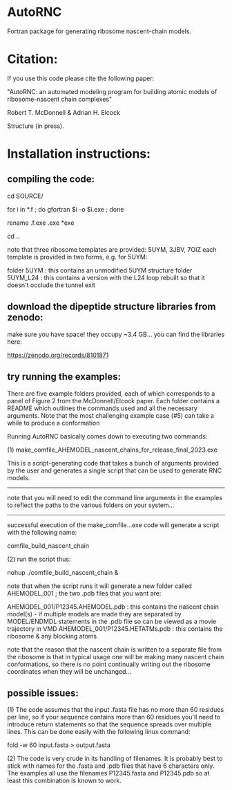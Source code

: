 # AutoRNC
Fortran package for generating ribosome nascent-chain models.

# Citation:

If you use this code please cite the following paper:

"AutoRNC: an automated modeling program for building atomic models of ribosome-nascent chain complexes"

Robert T. McDonnell & Adrian H. Elcock

Structure (in press).

# Installation instructions:

compiling the code:
-------------------

cd SOURCE/

for i in *.f ; do gfortran $i -o $i.exe ; done

rename .f.exe .exe *exe

cd ..

note that three ribosome templates are provided: 5UYM, 3JBV, 7OIZ
each template is provided in two forms, e.g. for 5UYM:

folder 5UYM     : this contains an unmodified 5UYM structure
folder 5UYM_L24 : this contains a version with the L24 loop rebuilt
                  so that it doesn't occlude the tunnel exit

download the dipeptide structure libraries from zenodo:
-------------------------------------------------------

make sure you have space! they occupy ~3.4 GB...
you can find the libraries here:

https://zenodo.org/records/8101871

try running the examples:
-------------------------

There are five example folders provided, each of which corresponds
to a panel of Figure 2 from the McDonnell/Elcock paper. Each folder
contains a README which outlines the commands used and all the
necessary arguments. Note that the most challenging example case
(#5) can take a while to produce a conformation

Running AutoRNC basically comes down to executing two commands:

(1) make_comfile_AHEMODEL_nascent_chains_for_release_final_2023.exe

This is a script-generating code that takes a bunch of arguments
provided by the user and generates a single script that can be used
to generate RNC models.

*********************************************************************
note that you will need to edit the command line arguments in the examples
to reflect the paths to the various folders on your system...
*********************************************************************

successful execution of the make_comfile...exe code will generate a
script with the following name:

comfile_build_nascent_chain

(2) run the script thus:

nohup ./comfile_build_nascent_chain &

note that when the script runs it will generate a new folder
called AHEMODEL_001 ; the two .pdb files that you want are:

AHEMODEL_001/P12345.AHEMODEL.pdb  : this contains the nascent chain model(s) - if
                                    multiple models are made they are separated by
                                    MODEL/ENDMDL statements in the .pdb file so can
                                    be viewed as a movie trajectory in VMD
AHEMODEL_001/P12345.HETATMs.pdb   : this contains the ribosome & any blocking atoms

note that the reason that the nascent chain is written to a separate file from the
ribosome is that in typical usage one will be making many nascent chain conformations,
so there is no point continually writing out the ribosome coordinates when they will
be unchanged...

possible issues:
----------------

(1) The code assumes that the input .fasta file has no more than 60 residues per line, so
if your sequence contains more than 60 residues you'll need to introduce return statements
so that the sequence spreads over multiple lines. This can be done easily with the following 
linux command:

fold -w 60 input.fasta > output.fasta

(2) The code is very crude in its handling of filenames. It is probably best to stick with
names for the .fasta and .pdb files that have 6 characters only. The examples all use the 
filenames P12345.fasta and P12345.pdb so at least this combination is known to work.
